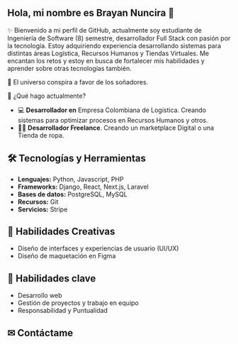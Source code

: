 ## Hola, mi nombre es Brayan Nuncira 👋
✨ Bienvenido a mi perfil de GitHub, actualmente soy estudiante de Ingeniería de Software (8) semestre, desarrollador Full Stack con pasión por la tecnología. Estoy adquiriendo experiencia desarrollando sistemas para distintas áreas Logística, Recursos Humanos y Tiendas Virtuales. Me encantan los retos y estoy en busca de fortalecer mis habilidades y aprender sobre otras tecnologías también.

📍 El universo conspira a favor de los soñadores.

🚀 ¿Qué hago actualmente?
<ul>
  <li>💻 <strong>Desarrollador en</strong> Empresa Colombiana de Logística. Creando sistemas para optimizar procesos en Recursos Humanos y otros.</li>
  <li>👩‍💻 <strong>Desarrollador Freelance</strong>. Creando un marketplace Digital o una Tienda de ropa.</li>
</ul>

## 🛠 Tecnologías y Herramientas 
<ul>
  <li><strong>Lenguajes:</strong> Python, Javascript, PHP</li>
  <li><strong>Frameworks:</strong> Django, React, Next.js, Laravel</li>
  <li><strong>Bases de datos:</strong> PostgreSQL, MySQL</li>
  <li><strong>Recursos:</strong> Git</li>
  <li><strong>Servicios:</strong> Stripe</li>
</ul>

## 🎨 Habilidades Creativas
<ul>
  <li>Diseño de interfaces y experiencias de usuario (UI/UX)</li>
  <li>Diseño de maquetación en Figma</li>
</ul>

## 🎯 Habilidades clave
<ul>
  <li>Desarrollo web</li>
  <li>Gestión de proyectos y trabajo en equipo</li>
  <li>Responsabilidad y Puntualidad</li>
</ul>

## ✉ Contáctame



<!--
**Nuncira15/Nuncira15** is a ✨ _special_ ✨ repository because its `README.md` (this file) appears on your GitHub profile.

Here are some ideas to get you started:

- 🔭 I’m currently working on ...
- 🌱 I’m currently learning ...
- 👯 I’m looking to collaborate on ...
- 🤔 I’m looking for help with ...
- 💬 Ask me about ...
- 📫 How to reach me: ...
- 😄 Pronouns: ...
- ⚡ Fun fact: ...
-->
